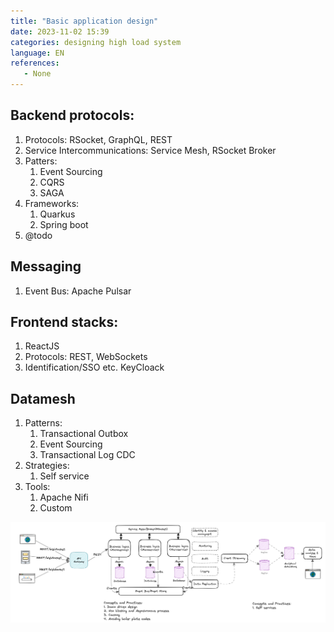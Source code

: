 ```yaml
---
title: "Basic application design"
date: 2023-11-02 15:39
categories: designing high load system
language: EN
references:
   - None
---
```

## Backend protocols:
1. Protocols: RSocket, GraphQL, REST
2. Service Intercommunications: Service Mesh, RSocket Broker
3. Patters:
	1. Event Sourcing
	2. CQRS
	3. SAGA
4. Frameworks:
	1. Quarkus
	2. Spring boot
5. @todo

## Messaging 
1. Event Bus: Apache Pulsar

## Frontend stacks:
1. ReactJS
2. Protocols: REST, WebSockets
2. Identification/SSO etc. KeyCloack

## Datamesh
1. Patterns:
	1. Transactional Outbox
	2. Event Sourcing
	3. Transactional Log CDC
2. Strategies:
	1. Self service
3. Tools:
	1. Apache Nifi
	2. Custom
	
	
![Basic applicaion design](Basic-1.png)